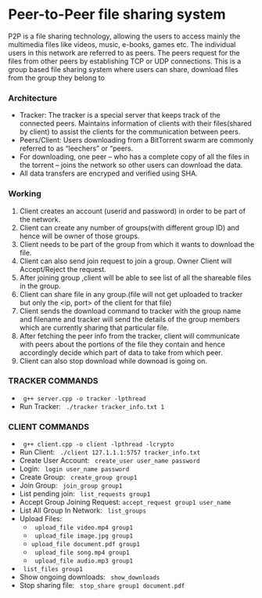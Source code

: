 # Peer-to-Peer file sharing system

P2P is a file sharing technology, allowing the users to access mainly the multimedia files like videos, music, e-books, games etc. The individual users in this network are referred to as peers. The peers request for the files from other peers by establishing TCP or UDP connections. This is a group based file sharing system where users can share, download files from the group they belong to

### Architecture
- Tracker: The tracker is a special server that keeps track of the connected peers. Maintains information of clients with their files(shared by client) to assist the clients for the communication between peers.
- Peers/Client: Users downloading from a BitTorrent swarm are commonly referred to as “leechers” or “peers. 
- For downloading, one peer – who has a complete copy of all the files in the torrent – joins the network so other users can download the data.
- All data transfers are encryped and verified using SHA.

### Working
1. Client creates an account (userid and password) in order to be part of the network.
2. Client can create any number of groups(with different group ID) and hence will be owner of those groups.
3. Client needs to be part of the group from which it wants to download the file.
4. Client can also send join request to join a group. Owner Client will Accept/Reject the request.
5. After joining group ,client will be able to see list of all the shareable files in the group.
6. Client can share file in any group.(file will not get uploaded to tracker but only the <ip, port> of the client for that file)
7. Client sends the download command to tracker with the group name and filename and tracker will send the details of the group members which are currently sharing that particular file.
8. After fetching the peer info from the tracker, client will communicate with peers about the portions of the file they contain and hence accordingly decide which part of data to take from which peer.
9. Client can also stop download while downoad is going on.

### TRACKER COMMANDS


- ``` g++ server.cpp -o tracker -lpthread``` 
- Run Tracker: ``` ./tracker tracker_info.txt 1``` 


### CLIENT COMMANDS 

- ``` g++ client.cpp -o client -lpthread -lcrypto``` 
- Run Client: ``` ./client 127.1.1.1:5757 tracker_info.txt``` 
- Create User Account: ``` create_user user_name password``` 
- Login: ``` login user_name password``` 
- Create Group: ``` create_group group1``` 
- Join Group: ``` join_group group1``` 
- List pending join: ``` list_requests group1``` 
- Accept Group Joining Request: ``` accept_request group1 user_name	``` 
- List All Group In Network: ``` list_groups``` 
- Upload Files:
  - ``` upload_file video.mp4 group1``` 
  - ``` upload_file image.jpg group1``` 
  - ``` upload_file document.pdf group1	``` 
  - ``` upload_file song.mp4 group1``` 
  - ``` upload_file audio.mp3 group1``` 
- ``` list_files group1``` 
- Show ongoing downloads: ``` show_downloads``` 
- Stop sharing file: ``` stop_share group1 document.pdf``` 

